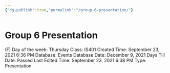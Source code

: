 ```yaml
---
{"dg-publish":true,"permalink":"/group-6-presentation/"}
---
```


# Group 6 Presentation

(F) Day of the week: Thursday
Class: IS401
Created Time: September 23, 2021 6:36 PM
Database: Events Database
Date: December 9, 2021
Days Till Date: Passed
Last Edited Time: September 23, 2021 6:38 PM
Type: Presentation